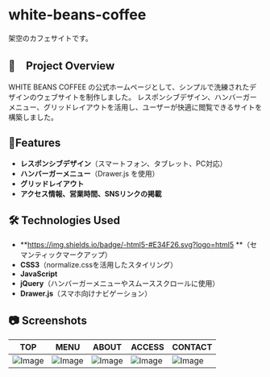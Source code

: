 # white-beans-coffee
架空のカフェサイトです。

## 📌　Project Overview
WHITE BEANS COFFEE の公式ホームページとして、シンプルで洗練されたデザインのウェブサイトを制作しました。
レスポンシブデザイン、ハンバーガーメニュー、グリッドレイアウトを活用し、ユーザーが快適に閲覧できるサイトを構築しました。

## 🔹Features
- **レスポンシブデザイン**（スマートフォン、タブレット、PC対応）
- **ハンバーガーメニュー**（Drawer.js を使用）
- **グリッドレイアウト**
- **アクセス情報、営業時間、SNSリンクの掲載**

## 🛠️ Technologies Used
- **https://img.shields.io/badge/-html5-#E34F26.svg?logo=html5
**（セマンティックマークアップ）
- **CSS3**（normalize.cssを活用したスタイリング）
- **JavaScript**
- **jQuery**（ハンバーガーメニューやスムーススクロールに使用）
- **Drawer.js**（スマホ向けナビゲーション）

## 📷 Screenshots
| TOP | MENU | ABOUT | ACCESS | CONTACT |
|-------------|---------|---------|---------|---------|
| ![Image](https://github.com/user-attachments/assets/84239981-e47a-4ee4-8b51-e114109ba473) | ![Image](https://github.com/user-attachments/assets/cfa7470a-5979-4c38-9b04-325ecc073996) | ![Image](https://github.com/user-attachments/assets/c57cb17f-67ba-49e7-a966-a457703f351b) |![Image](https://github.com/user-attachments/assets/e9744792-ef23-4b71-af5f-7dca18c5badf)|![Image](https://github.com/user-attachments/assets/87451441-ab7f-4eac-8fa1-044d32ad2771)|
